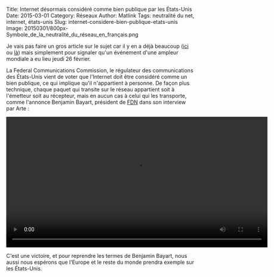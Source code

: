 Title: Internet désormais considéré comme bien publique par les États-Unis
Date: 2015-03-01
Category: Réseaux
Author: Matlink
Tags: neutralité du net, internet, états-unis
Slug: internet-considere-bien-publique-etats-unis
Image: 20150301/800px-Symbole_de_la_neutralité_du_réseau_en_français.png

Je vais pas faire un gros article sur le sujet car il y en a déjà beaucoup ([ici](http://www.lemonde.fr/pixels/article/2015/02/26/etape-decisive-pour-la-neutralite-du-net-aux-etats-unis_4583490_4408996.html) ou [là](http://www.nextinpact.com/news/93228-neutralite-net-adoptee-aux-etats-unis-internautes-heureux-operateurs-moins.htm)) mais simplement pour signaler qu'un événement d'une ampleur mondiale a eu lieu jeudi 26 février. 

La Federal Communications Commission, le régulateur des communications des États-Unis vient de voter que l'Internet doit être considéré comme un bien publique, ce qui implique qu'il n'appartient à personne. De façon plus technique, chaque paquet qui transite sur le réseau appartient soit à l'émetteur soit au récepteur, mais en aucun cas à celui qui les transporte, comme l'annonce Benjamin Bayart, président de [FDN](https://fr.wikipedia.org/wiki/French_Data_Network) dans son interview par Arte : 

<center>
<video width="700" controls>
	<source src="http://download.www.arte.tv/permanent/u1/20150227-bayar/BAYAR.mp4" type="video/mp4">
</video>
</center>

C'est une victoire, et pour reprendre les termes de Benjamin Bayart, nous aussi nous espérons que l'Europe et le reste du monde prendra exemple sur les États-Unis.